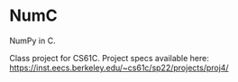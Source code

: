 # NumC
NumPy in C.

Class project for CS61C. Project specs available here: https://inst.eecs.berkeley.edu/~cs61c/sp22/projects/proj4/
